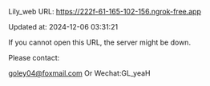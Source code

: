 Lily_web URL: https://222f-61-165-102-156.ngrok-free.app

Updated at: 2024-12-06 03:31:21

If you cannot open this URL, the server might be down.

Please contact: 

goley04@foxmail.com Or Wechat:GL_yeaH